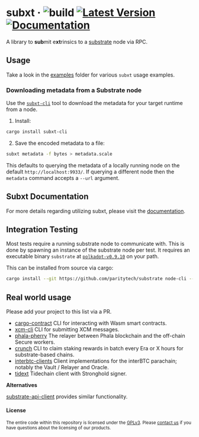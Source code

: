 # subxt &middot; ![build](https://github.com/paritytech/subxt/workflows/Rust/badge.svg) [![Latest Version](https://img.shields.io/crates/v/subxt.svg)](https://crates.io/crates/subxt) [![Documentation](https://docs.rs/subxt/badge.svg)](https://docs.rs/subxt)

A library to **sub**mit e**xt**rinsics to a [substrate](https://github.com/paritytech/substrate) node via RPC.

## Usage

Take a look in the [examples](./examples/examples) folder for various `subxt` usage examples.

### Downloading metadata from a Substrate node

Use the [`subxt-cli`](./cli) tool to download the metadata for your target runtime from a node.

1. Install:
```bash
cargo install subxt-cli
```
2. Save the encoded metadata to a file:
```bash
subxt metadata -f bytes > metadata.scale
```

This defaults to querying the metadata of a locally running node on the default `http://localhost:9933/`. If querying
a different node then the `metadata` command accepts a `--url` argument.

## Subxt Documentation

For more details regarding utilizing subxt, please visit the [documentation](LIB_DOC.md).

## Integration Testing

Most tests require a running substrate node to communicate with. This is done by spawning an instance of the
substrate node per test. It requires an executable binary `substrate` at [`polkadot-v0.9.10`](https://github.com/paritytech/substrate/releases/tag/polkadot-v0.9.10) on your path.

This can be installed from source via cargo:

```bash
cargo install --git https://github.com/paritytech/substrate node-cli --tag=polkadot-v0.9.10 --force
```

## Real world usage

Please add your project to this list via a PR.

- [cargo-contract](https://github.com/paritytech/cargo-contract/) CLI for interacting with Wasm smart contracts.
- [xcm-cli](https://github.com/ascjones/xcm-cli) CLI for submitting XCM messages.
- [phala-pherry](https://github.com/Phala-Network/phala-blockchain/tree/master/standalone/pherry) The relayer between Phala blockchain and the off-chain Secure workers.
- [crunch](https://github.com/turboflakes/crunch) CLI to claim staking rewards in batch every Era or X hours for substrate-based chains.
- [interbtc-clients](https://github.com/interlay/interbtc-clients) Client implementations for the interBTC parachain; notably the Vault / Relayer and Oracle.
- [tidext](https://github.com/tidelabs/tidext) Tidechain client with Stronghold signer.

**Alternatives**

[substrate-api-client](https://github.com/scs/substrate-api-client) provides similar functionality.

#### License

<sup>
The entire code within this repository is licensed under the <a href="LICENSE">GPLv3</a>.
Please <a href="https://www.parity.io/contact/">contact us</a> if you have questions about the licensing of our
 products.
</sup>
